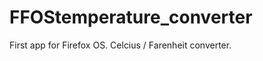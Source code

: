 FFOStemperature_converter
=========================

First app for Firefox OS. Celcius / Farenheit converter.
